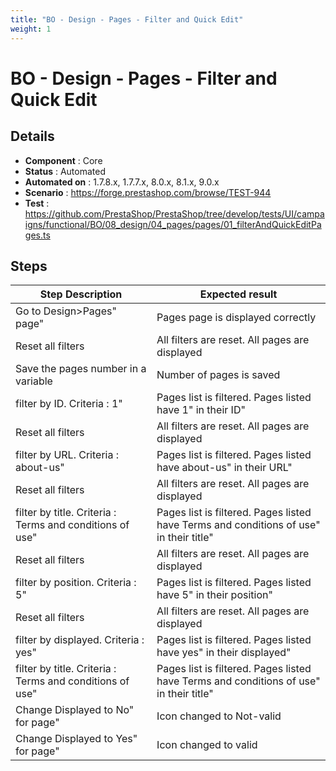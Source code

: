```yaml
---
title: "BO - Design - Pages - Filter and Quick Edit"
weight: 1
---
```


# BO - Design - Pages - Filter and Quick Edit
## Details
* **Component** : Core
* **Status** : Automated
* **Automated on** : 1.7.8.x, 1.7.7.x, 8.0.x, 8.1.x, 9.0.x
* **Scenario** : https://forge.prestashop.com/browse/TEST-944
* **Test** : https://github.com/PrestaShop/PrestaShop/tree/develop/tests/UI/campaigns/functional/BO/08_design/04_pages/pages/01_filterAndQuickEditPages.ts

## Steps
| Step Description | Expected result |
| ----- | ----- |
| Go to Design>Pages" page" | Pages page is displayed correctly |
| Reset all filters | All filters are reset. All pages are displayed |
| Save the pages number in a variable | Number of pages is saved |
| filter by ID. Criteria : 1" | Pages list is filtered. Pages listed have 1" in their ID" |
| Reset all filters | All filters are reset. All pages are displayed |
| filter by URL. Criteria : about-us" | Pages list is filtered. Pages listed have about-us" in their URL" |
| Reset all filters | All filters are reset. All pages are displayed |
| filter by title. Criteria : Terms and conditions of use" | Pages list is filtered. Pages listed have Terms and conditions of use" in their title" |
| Reset all filters | All filters are reset. All pages are displayed |
| filter by position. Criteria : 5" | Pages list is filtered. Pages listed have 5" in their position" |
| Reset all filters | All filters are reset. All pages are displayed |
| filter by displayed. Criteria : yes" | Pages list is filtered. Pages listed have yes" in their displayed" |
| filter by title. Criteria : Terms and conditions of use" | Pages list is filtered. Pages listed have Terms and conditions of use" in their title" |
| Change Displayed to No" for page" | Icon changed to Not-valid |
| Change Displayed to Yes" for page" | Icon changed to valid |
